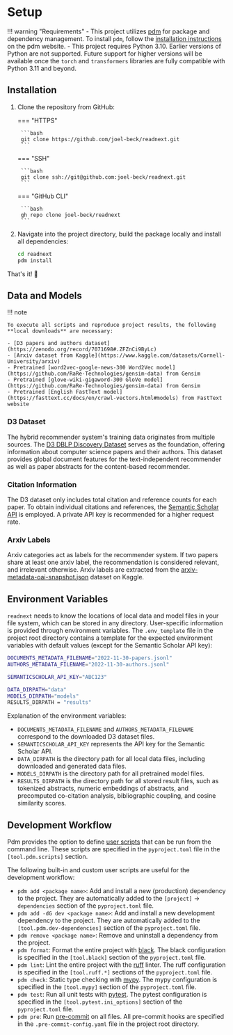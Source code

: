 # Setup

!!! warning "Requirements"
    -   This project utilizes [pdm](https://pdm.fming.dev/) for package and dependency management.
        To install `pdm`, follow the [installation instructions](https://pdm.fming.dev/latest/#installation) on the pdm website.
    -   This project requires Python 3.10.
        Earlier versions of Python are not supported.
        Future support for higher versions will be available once the `torch` and `transformers` libraries are fully compatible with Python 3.11 and beyond.



## Installation

1. Clone the repository from GitHub:

    === "HTTPS"

        ```bash
        git clone https://github.com/joel-beck/readnext.git
        ```

    === "SSH"

        ```bash
        git clone ssh://git@github.com:joel-beck/readnext.git
        ```

    === "GitHub CLI"

        ```bash
        gh repo clone joel-beck/readnext
        ```

2. Navigate into the project directory, build the package locally and install all dependencies:

    ```bash
    cd readnext
    pdm install
    ```

That's it! 🎉



## Data and Models

!!! note

    To execute all scripts and reproduce project results, the following **local downloads** are necessary:

    - [D3 papers and authors dataset](https://zenodo.org/record/7071698#.ZFZnCi9ByLc)
    - [Arxiv dataset from Kaggle](https://www.kaggle.com/datasets/Cornell-University/arxiv)
    - Pretrained [word2vec-google-news-300 Word2Vec model](https://github.com/RaRe-Technologies/gensim-data) from Gensim
    - Pretrained [glove-wiki-gigaword-300 GloVe model](https://github.com/RaRe-Technologies/gensim-data) from Gensim
    - Pretrained [English FastText model](https://fasttext.cc/docs/en/crawl-vectors.html#models) from FastText website



### D3 Dataset

The hybrid recommender system's training data originates from multiple sources.
The [D3 DBLP Discovery Dataset](https://github.com/jpwahle/lrec22-d3-dataset/tree/main) serves as the foundation, offering information about computer science papers and their authors.
This dataset provides global document features for the text-independent recommender as well as paper abstracts for the content-based recommender.

### Citation Information

The D3 dataset only includes total citation and reference counts for each paper.
To obtain individual citations and references, the [Semantic Scholar API](https://api.semanticscholar.org/api-docs/graph) is employed. A private API key is recommended for a higher request rate.


### Arxiv Labels

Arxiv categories act as labels for the recommender system. If two papers share at least one arxiv label, the recommendation is considered relevant, and irrelevant otherwise.
Arxiv labels are extracted from the [arxiv-metadata-oai-snapshot.json](https://www.kaggle.com/datasets/Cornell-University/arxiv) dataset on Kaggle.

## Environment Variables

`readnext` needs to know the locations of local data and model files in your file system, which can be stored in any directory.
User-specific information is provided through environment variables.
The `.env_template` file in the project root directory contains a template for the expected environment variables with default values (except for the Semantic Scholar API key):

```bash title=".env_template"
DOCUMENTS_METADATA_FILENAME="2022-11-30-papers.jsonl"
AUTHORS_METADATA_FILENAME="2022-11-30-authors.jsonl"

SEMANTICSCHOLAR_API_KEY="ABC123"

DATA_DIRPATH="data"
MODELS_DIRPATH="models"
RESULTS_DIRPATH = "results"
```

Explanation of the environment variables:

-  `DOCUMENTS_METADATA_FILENAME` and `AUTHORS_METADATA_FILENAME` correspond to the downloaded D3 dataset files.
-  `SEMANTICSCHOLAR_API_KEY` represents the API key for the Semantic Scholar API.
-  `DATA_DIRPATH` is the directory path for all local data files, including downloaded and generated data files.
-  `MODELS_DIRPATH` is the directory path for all pretrained model files.
-  `RESULTS_DIRPATH` is the directory path for all stored result files, such as tokenized abstracts, numeric embeddings of abstracts, and precomputed co-citation analysis, bibliographic coupling, and cosine similarity scores.



## Development Workflow

Pdm provides the option to define [user scripts](https://pdm.fming.dev/latest/usage/scripts/) that can be run from the command line.
These scripts are specified in the `pyproject.toml` file in the `[tool.pdm.scripts]` section.

The following built-in and custom user scripts are useful for the development workflow:

-  `pdm add <package name>`: Add and install a new (production) dependency to the project.
    They are automatically added to the `[project]` -> `dependencies` section of the `pyproject.toml` file.
-  `pdm add -dG dev <package name>`: Add and install a new development dependency to the project.
    They are automatically added to the `[tool.pdm.dev-dependencies]` section of the `pyproject.toml` file.
-  `pdm remove <package name>`: Remove and uninstall a dependency from the project.
-  `pdm format`: Format the entire project with [black](https://github.com/psf/black).
    The black configuration is specified in the `[tool.black]` section of the `pyproject.toml` file.
-  `pdm lint`: Lint the entire project with the [ruff](https://github.com/charliermarsh/ruff) linter.
    The ruff configuration is specified in the `[tool.ruff.*]` sections of the `pyproject.toml` file.
-  `pdm check`: Static type checking with [mypy](https://github.com/python/mypy).
    The mypy configuration is specified in the `[tool.mypy]` section of the `pyproject.toml` file.
-  `pdm test`: Run all unit tests with [pytest](https://github.com/pytest-dev/pytest).
    The pytest configuration is specified in the `[tool.pytest.ini_options]` section of the `pyproject.toml` file.
-  `pdm pre`: Run [pre-commit](https://github.com/pre-commit/pre-commit) on all files.
    All pre-commit hooks are specified in the `.pre-commit-config.yaml` file in the project root directory.
